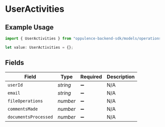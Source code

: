 # UserActivities

## Example Usage

```typescript
import { UserActivities } from "oppulence-backend-sdk/models/operations";

let value: UserActivities = {};
```

## Fields

| Field                | Type                 | Required             | Description          |
| -------------------- | -------------------- | -------------------- | -------------------- |
| `userId`             | *string*             | :heavy_minus_sign:   | N/A                  |
| `email`              | *string*             | :heavy_minus_sign:   | N/A                  |
| `fileOperations`     | *number*             | :heavy_minus_sign:   | N/A                  |
| `commentsMade`       | *number*             | :heavy_minus_sign:   | N/A                  |
| `documentsProcessed` | *number*             | :heavy_minus_sign:   | N/A                  |